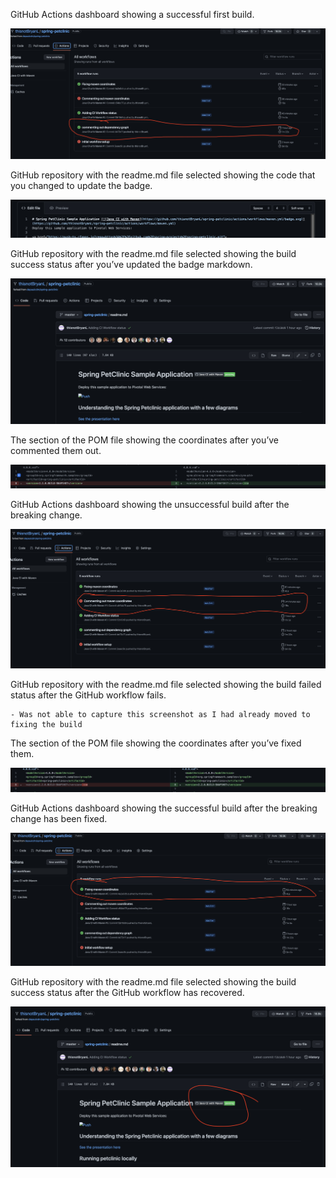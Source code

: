GitHub Actions dashboard showing a successful first build.

![Screen Capture 1](figures/first_build_sucess.jpg)


GitHub repository with the readme.md file selected showing the code that you changed to update the badge.

![Screen Capture 2](figures/status_badge.jpg)

GitHub repository with the readme.md file selected showing the build success status after you’ve updated the badge markdown.

![Screen Capture 3](figures/status_badge_showing.jpg)


The section of the POM file showing the coordinates after you’ve commented them out.

![Screen Capture 4](figures/removing_pom_coords.jpg)


GitHub Actions dashboard showing the unsuccessful build after the breaking change.

![Screen Capture 5](figures/build_failed_pom.jpg)


GitHub repository with the readme.md file selected showing the build failed status after the GitHub workflow fails.
```
- Was not able to capture this screenshot as I had already moved to fixing the build
```

The section of the POM file showing the coordinates after you’ve fixed them.

![Screen Capture 6](figures/fixed_coords.jpg)


GitHub Actions dashboard showing the successful build after the breaking change has been fixed.

![Screen Capture 7](figures/build_passed_pom.jpg)


GitHub repository with the readme.md file selected showing the build success status after the GitHub workflow has recovered.

![Screen Capture 8](figures/final_pass.jpg)
